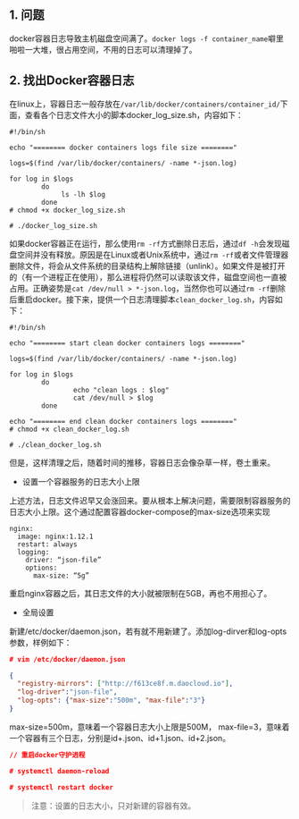 ## 1. 问题

docker容器日志导致主机磁盘空间满了。`docker logs -f container_name`噼里啪啦一大堆，很占用空间，不用的日志可以清理掉了。 

## 2. 找出Docker容器日志

在linux上，容器日志一般存放在`/var/lib/docker/containers/container_id/`下面，查看各个日志文件大小的脚本docker_log_size.sh，内容如下：

```shell
#!/bin/sh

echo "======== docker containers logs file size ========"  

logs=$(find /var/lib/docker/containers/ -name *-json.log)  

for log in $logs  
        do  
             ls -lh $log   
        done  
# chmod +x docker_log_size.sh

# ./docker_log_size.sh
```



如果docker容器正在运行，那么使用`rm -rf`方式删除日志后，通过`df -h`会发现磁盘空间并没有释放。原因是在Linux或者Unix系统中，通过`rm -rf`或者文件管理器删除文件，将会从文件系统的目录结构上解除链接（unlink）。如果文件是被打开的（有一个进程正在使用），那么进程将仍然可以读取该文件，磁盘空间也一直被占用。正确姿势是`cat /dev/null > *-json.log`，当然你也可以通过`rm -rf`删除后重启docker。接下来，提供一个日志清理脚本`clean_docker_log.sh`，内容如下：

```xshell
#!/bin/sh 

echo "======== start clean docker containers logs ========"  

logs=$(find /var/lib/docker/containers/ -name *-json.log)  

for log in $logs  
        do  
                echo "clean logs : $log"  
                cat /dev/null > $log  
        done  

echo "======== end clean docker containers logs ========"  
# chmod +x clean_docker_log.sh

# ./clean_docker_log.sh
```

但是，这样清理之后，随着时间的推移，容器日志会像杂草一样，卷土重来。



- 设置一个容器服务的日志大小上限

上述方法，日志文件迟早又会涨回来。要从根本上解决问题，需要限制容器服务的日志大小上限。这个通过配置容器docker-compose的max-size选项来实现

```shell
nginx: 
  image: nginx:1.12.1 
  restart: always 
  logging: 
    driver: “json-file” 
    options: 
      max-size: “5g” 
```

重启nginx容器之后，其日志文件的大小就被限制在5GB，再也不用担心了。

- 全局设置

新建/etc/docker/daemon.json，若有就不用新建了。添加log-dirver和log-opts参数，样例如下：

```json
# vim /etc/docker/daemon.json

{
  "registry-mirrors": ["http://f613ce8f.m.daocloud.io"],
  "log-driver":"json-file",
  "log-opts": {"max-size":"500m", "max-file":"3"}
}
```

max-size=500m，意味着一个容器日志大小上限是500M， 
max-file=3，意味着一个容器有三个日志，分别是id+.json、id+1.json、id+2.json。

```json
// 重启docker守护进程

# systemctl daemon-reload

# systemctl restart docker
```

> 注意：设置的日志大小，只对新建的容器有效。